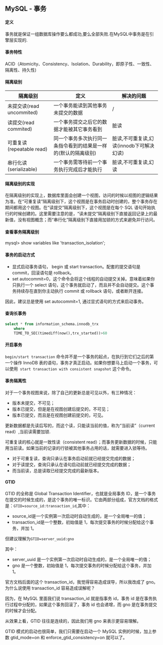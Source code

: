 ## MySQL - 事务

#### 定义

事务就是保证一组数据库操作要么都成功,要么全部失败.在MySQL中事务是在引擎层实现的.

#### 事务特性

ACID（Atomicity、Consistency、Isolation、Durability，即原子性、一致性、隔离性、持久性)

#### 隔离级别

| 隔离级别                  | 定义                                                         | 解决的问题                               |
| ------------------------- | ------------------------------------------------------------ | ---------------------------------------- |
| 未提交读(read uncommited) | 一个事务能读到其他事务未提交的数据                           | /                                        |
| 读提交(read commited)     | 一个事务提交之后它的数据才能被其它事务看到                   | 脏读                                     |
| 可重复读(repeatable read) | 同一个事务多次执行同一条指令看到的结果是一样的(默认的隔离级别) | 脏读,不可重复读,幻读(innodb下可解决幻读) |
| 串行化读(serializable)    | 一个事务需等待前一个事务执行完成后才能执行                   | 脏读,不可重复读,幻读                     |

#### 隔离级别的实现

在隔离级别的实现上，数据库里面会创建一个视图，访问的时候以视图的逻辑结果为准。在“可重复读”隔离级别下，这个视图是在事务启动时创建的，整个事务存在期间都用这个视图。在“读提交”隔离级别下，这个视图是在每个 SQL 语句开始执行的时候创建的。这里需要注意的是，“读未提交”隔离级别下直接返回记录上的最新值，没有视图概念；而“串行化”隔离级别下直接用加锁的方式来避免并行访问。

#### 查看事务隔离级别

mysql> show variables like 'transaction_isolation';

#### 事务的启动方式

+ 显式启动事务语句， begin 或 start transaction。配套的提交语句是 commit，回滚语句是 rollback。
+ set autocommit=0，这个命令会将这个线程的自动提交关掉。意味着如果你只执行一个 select 语句，这个事务就启动了，而且并不会自动提交。这个事务持续存在直到你主动执行 commit 或 rollback 语句，或者断开连接。

因此，建议总是使用 set autocommit=1, 通过显式语句的方式来启动事务。

#### 查询长事务

```sql
select * from information_schema.innodb_trx 
	where 
	TIME_TO_SEC(timediff(now(),trx_started))>60
```

#### 开启事务

`begin/start transaction` 命令并不是一个事务的起点，在执行到它们之后的第一个操作 InnoDB 表的语句，事务才真正启动。如果你想要马上启动一个事务，可以使用` start transaction with consistent snapshot` 这个命令。

#### 事务隔离性

对于一个事务视图来说，除了自己的更新总是可见以外，有三种情况：

+ 版本未提交，不可见；
+ 版本已提交，但是是在视图创建后提交的，不可见；
+ 版本已提交，而且是在视图创建前提交的，可见。

更新数据都是先读后写的，而这个读，只能读当前的值，称为“当前读”（current read）,当前读需要加锁.

可重复读的核心就是一致性读（consistent read）；而事务更新数据的时候，只能用当前读。如果当前的记录的行锁被其他事务占用的话，就需要进入锁等待。

+ 对于可重复读，查询只承认在事务启动前就已经提交完成的数据；
+ 对于读提交，查询只承认在语句启动前就已经提交完成的数据；
+ 而当前读，总是读取已经提交完成的最新版本。

#### GTID

GTID 的全称是 Global Transaction Identifier，也就是全局事务 ID，是一个事务在提交的时候生成的，是这个事务的唯一标识。它由两部分组成，官方文档的格式是：`GTID=source_id:transaction_id`,其中：

- source_id是一个实例第一次启动时自动生成的，是一个全局唯一的值；
- transaction_id是一个整数，初始值是 1，每次提交事务的时候分配给这个事务，并加 1。

但建议理解为`GTID=server_uuid:gno`

其中：

- server_uuid 是一个实例第一次启动时自动生成的，是一个全局唯一的值；
- gno 是一个整数，初始值是 1，每次提交事务的时候分配给这个事务，并加 1。

官方文档后面的这个 transaction_id，我觉得容易造成误导，所以我改成了 gno。为什么说使用 transaction_id 容易造成误解呢？

因为，在 MySQL 里面我们说 transaction_id 就是指事务 id，事务 id 是在事务执行过程中分配的，如果这个事务回滚了，事务 id 也会递增，而 gno 是在事务提交的时候才会分配。

从效果上看，GTID 往往是连续的，因此我们用 gno 来表示更容易理解。

GTID 模式的启动也很简单，我们只需要在启动一个 MySQL 实例的时候，加上参数 gtid_mode=on 和 enforce_gtid_consistency=on 就可以了。